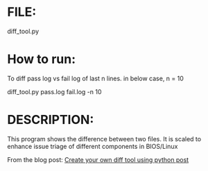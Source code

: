 # FILE:
diff_tool.py

# How to run:
To diff pass log vs fail log of last n lines. in below case, n = 10

diff_tool.py pass.log fail.log -n 10

# DESCRIPTION:
This program shows the difference between two files.
It is scaled to enhance issue triage of different components in BIOS/Linux
    
From the blog post: [Create your own diff tool using python post](https://florian-dahlitz.de/blog/create-your-own-diff-tool-using-python)